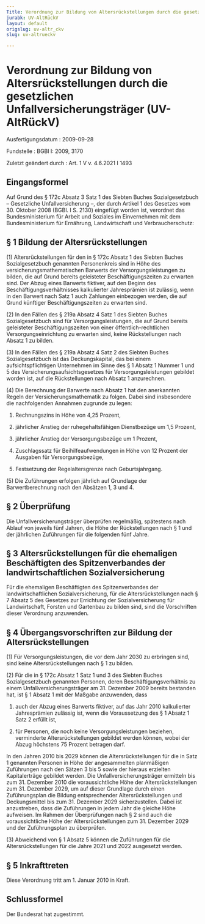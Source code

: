 ```yaml
---
Title: Verordnung zur Bildung von Altersrückstellungen durch die gesetzlichen Unfallversicherungsträger
jurabk: UV-AltRückV
layout: default
origslug: uv-altr_ckv
slug: uv-altrueckv

---
```


# Verordnung zur Bildung von Altersrückstellungen durch die gesetzlichen Unfallversicherungsträger (UV-AltRückV)

Ausfertigungsdatum
:   2009-09-28

Fundstelle
:   BGBl I: 2009, 3170

Zuletzt geändert durch
:   Art. 1 V v. 4.6.2021 I 1493


## Eingangsformel

Auf Grund des § 172c Absatz 3 Satz 1 des Siebten Buches Sozialgesetzbuch – Gesetzliche Unfallversicherung –, der durch Artikel 1 des Gesetzes vom 30. Oktober 2008 (BGBl. I S. 2130) eingefügt worden ist, verordnet das Bundesministerium für Arbeit und Soziales im Einvernehmen mit dem Bundesministerium für Ernährung, Landwirtschaft und Verbraucherschutz:


## § 1 Bildung der Altersrückstellungen

(1) Altersrückstellungen für den in § 172c Absatz 1 des Siebten Buches Sozialgesetzbuch genannten Personenkreis sind in Höhe des versicherungsmathematischen Barwerts der Versorgungsleistungen zu bilden, die auf Grund bereits geleisteter Beschäftigungszeiten zu erwarten sind. Der Abzug eines Barwerts fiktiver, auf den Beginn des Beschäftigungsverhältnisses kalkulierter Jahresprämien ist zulässig, wenn in den Barwert nach Satz 1 auch Zahlungen einbezogen werden, die auf Grund künftiger Beschäftigungszeiten zu erwarten sind.

(2) In den Fällen des § 219a Absatz 4 Satz 1 des Siebten Buches Sozialgesetzbuch sind für Versorgungsleistungen, die auf Grund bereits geleisteter Beschäftigungszeiten von einer öffentlich-rechtlichen Versorgungseinrichtung zu erwarten sind, keine Rückstellungen nach Absatz 1 zu bilden.

(3) In den Fällen des § 219a Absatz 4 Satz 2 des Siebten Buches Sozialgesetzbuch ist das Deckungskapital, das bei einem aufsichtspflichtigen Unternehmen im Sinne des § 1 Absatz 1 Nummer 1 und 5 des Versicherungsaufsichtsgesetzes für Versorgungsleistungen gebildet worden ist, auf die Rückstellungen nach Absatz 1 anzurechnen.

(4) Die Berechnung der Barwerte nach Absatz 1 hat den anerkannten Regeln der Versicherungsmathematik zu folgen. Dabei sind insbesondere die nachfolgenden Annahmen zugrunde zu legen:

1.  Rechnungszins in Höhe von 4,25 Prozent,


2.  jährlicher Anstieg der ruhegehaltsfähigen Dienstbezüge um 1,5 Prozent,


3.  jährlicher Anstieg der Versorgungsbezüge um 1 Prozent,


4.  Zuschlagssatz für Beihilfeaufwendungen in Höhe von 12 Prozent der Ausgaben für Versorgungsbezüge,


5.  Festsetzung der Regelaltersgrenze nach Geburtsjahrgang.




(5) Die Zuführungen erfolgen jährlich auf Grundlage der Barwertberechnung nach den Absätzen 1, 3 und 4.


## § 2 Überprüfung

Die Unfallversicherungsträger überprüfen regelmäßig, spätestens nach Ablauf von jeweils fünf Jahren, die Höhe der Rückstellungen nach § 1 und der jährlichen Zuführungen für die folgenden fünf Jahre.


## § 3 Altersrückstellungen für die ehemaligen Beschäftigten des Spitzenverbandes der landwirtschaftlichen Sozialversicherung

Für die ehemaligen Beschäftigten des Spitzenverbandes der landwirtschaftlichen Sozialversicherung, für die Altersrückstellungen nach § 7 Absatz 5 des Gesetzes zur Errichtung der Sozialversicherung für Landwirtschaft, Forsten und Gartenbau zu bilden sind, sind die Vorschriften dieser Verordnung anzuwenden.


## § 4 Übergangsvorschriften zur Bildung der Altersrückstellungen

(1) Für Versorgungsleistungen, die vor dem Jahr 2030 zu erbringen sind, sind keine Altersrückstellungen nach § 1 zu bilden.

(2) Für die in § 172c Absatz 1 Satz 1 und 3 des Siebten Buches Sozialgesetzbuch genannten Personen, deren Beschäftigungsverhältnis zu einem Unfallversicherungsträger am 31. Dezember 2009 bereits bestanden hat, ist § 1 Absatz 1 mit der Maßgabe anzuwenden, dass

1.  auch der Abzug eines Barwerts fiktiver, auf das Jahr 2010 kalkulierter Jahresprämien zulässig ist, wenn die Voraussetzung des § 1 Absatz 1 Satz 2 erfüllt ist,


2.  für Personen, die noch keine Versorgungsleistungen beziehen, verminderte Altersrückstellungen gebildet werden können, wobei der Abzug höchstens 75 Prozent betragen darf.



In den Jahren 2010 bis 2029 können die Altersrückstellungen für die in Satz 1 genannten Personen in Höhe der angesammelten planmäßigen Zuführungen nach den Sätzen 3 bis 5 sowie der hieraus erzielten Kapitalerträge gebildet werden. Die Unfallversicherungsträger ermitteln bis zum 31. Dezember 2010 die voraussichtliche Höhe der Altersrückstellungen zum 31. Dezember 2029, um auf dieser Grundlage durch einen Zuführungsplan die Bildung entsprechender Altersrückstellungen und Deckungsmittel bis zum 31. Dezember 2029 sicherzustellen. Dabei ist anzustreben, dass die Zuführungen in jedem Jahr die gleiche Höhe aufweisen. Im Rahmen der Überprüfungen nach § 2 sind auch die voraussichtliche Höhe der Altersrückstellungen zum 31. Dezember 2029 und der Zuführungsplan zu überprüfen.

(3) Abweichend von § 1 Absatz 5 können die Zuführungen für die Altersrückstellungen für die Jahre 2021 und 2022 ausgesetzt werden.


## § 5 Inkrafttreten

Diese Verordnung tritt am 1. Januar 2010 in Kraft.


## Schlussformel

Der Bundesrat hat zugestimmt.

